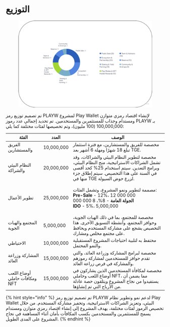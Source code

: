 # التوزيع

<figure><img src="../.gitbook/assets/Distribution.png" alt=""><figcaption></figcaption></figure>

تم تصميم توزيع رمز PLAYW لمشروع Play Wallet لإنشاء اقتصاد رمزي متوازن ومستدام وجذاب للمستثمرين والمستخدمين. تم تحديد إجمالي عدد رموز PLAYW بـ 100,000,000 (100 مليون)، وتم تخصيصها لفئات مختلفة كما يلي:

| الفئة                           | العدد       | الوصف                                                                                                                                                                                                                                                                 |
| ------------------------------- | ----------- | --------------------------------------------------------------------------------------------------------------------------------------------------------------------------------------------------------------------------------------------------------------------- |
| الفريق والمستشارين              | 10,000,000  | مخصصة للفريق والمستشارين، مع فترة استثمار تبلغ 18 شهرًا ومهلة 6 أشهر بعد TGE.                                                                                                                                                                                      |
| النظام البيئي والشراكة          | 20,000,000  | مخصصة لتطوير النظام البيئي والشراكات، وقد تشمل الشراكات الاستراتيجية، منح النظام البيئي، وبرامج التعدين. سيتم استخدام 25% كحد أقصى في السنة على هذا التخصيص. سيتم إطلاق جزء منها في TGE لزرع حوض السيولة.                                                  |
| تطوير الأعمال                   | 25,000,000  | <p>مصممة لتطوير ونمو المشروع، وتشمل الفئات: <strong>Pre-Sale</strong> - 12%، 12 000 000 <br><strong>الجولة العامة</strong> - 8%، 8 000 000 <br><strong>IDO</strong> - 5%، 5,000,000</p>                                                                               |
| المجتمع والهبات الجوية          | 5,000,000   | مخصصة للمجتمع، بما في ذلك الهبات الجوية، وحوافز المجتمع، وأنشطة التسويق الأخرى. هذا التخصيص يشجع على مشاركة المستخدم ويحافظ على مجتمع مخلص ومشارك.                                                                                                                |
| الاحتياطي                       | 10,000,000  | محتفظ به لتلبية احتياجات المشروع المستقبلية والنمو المحتمل.                                                                                                                                                                                                        |
| المشاركة وزراعة العائد          | 15,000,000  | مخصصة لبرامج المشاركة وزراعة العائد، والتي تقدم حوافز للمستخدمين لمشاركة رموزهم والمشاركة في فرص زراعة العائد.                                                                                                                                                     |
| أوضاع اللعب ومكافآت حاملي NFT   | 15,000,000  | مخصصة لمكافأة المستخدمين الذين يشاركون في أوضاع اللعب وحاملي NFT، مما يضمن أن يستفيدوا من نجاح المشروع ويتلقون حصة عادلة من الأرباح التي تم إنشاؤها.                                                                                                              |

{% hint style="info" %}
تم تصميم توزيع رمز PLAYW لدعم نمو وتطوير نظام Play Wallet البيئي، وتعزيز الشراكات الاستراتيجية، وتحفيز مشاركة المستخدم. من خلال تخصيص الرموز لفئات مختلفة، يهدف المشروع إلى إنشاء اقتصاد رمزي متوازن ومستدام يسمح للمستثمرين والمستخدمين بكسب المكافآت بأمان أثناء المساهمة في نجاح المشروع على المدى الطويل.
{% endhint %}
